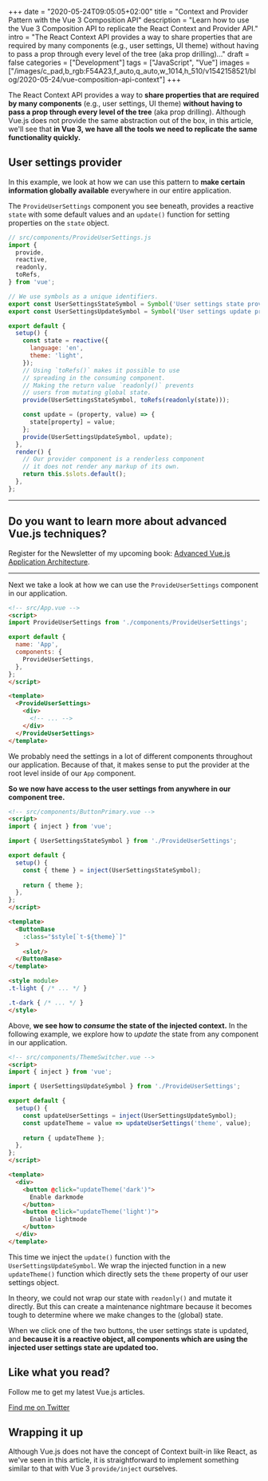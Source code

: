 +++
date = "2020-05-24T09:05:05+02:00"
title = "Context and Provider Pattern with the Vue 3 Composition API"
description = "Learn how to use the Vue 3 Composition API to replicate the React Context and Provider API."
intro = "The React Context API provides a way to share properties that are required by many components (e.g., user settings, UI theme) without having to pass a prop through every level of the tree (aka prop drilling)..."
draft = false
categories = ["Development"]
tags = ["JavaScript", "Vue"]
images = ["/images/c_pad,b_rgb:F54A23,f_auto,q_auto,w_1014,h_510/v1542158521/blog/2020-05-24/vue-composition-api-context"]
+++

The React Context API provides a way to **share properties that are required by many components** (e.g., user settings, UI theme) **without having to pass a prop through every level of the tree** (aka prop drilling). Although Vue.js does not provide the same abstraction out of the box, in this article, we'll see that **in Vue 3, we have all the tools we need to replicate the same functionality quickly.**

## User settings provider

In this example, we look at how we can use this pattern to **make certain information globally available** everywhere in our entire application.

The `ProvideUserSettings` component you see beneath, provides a reactive `state` with some default values and an `update()` function for setting properties on the `state` object.

```js
// src/components/ProvideUserSettings.js 
import {
  provide,
  reactive,
  readonly,
  toRefs,
} from 'vue';

// We use symbols as a unique identifiers.
export const UserSettingsStateSymbol = Symbol('User settings state provider identifier');
export const UserSettingsUpdateSymbol = Symbol('User settings update provider identifier');

export default {
  setup() {
    const state = reactive({
      language: 'en',
      theme: 'light',
    });
    // Using `toRefs()` makes it possible to use
    // spreading in the consuming component.
    // Making the return value `readonly()` prevents
    // users from mutating global state.
    provide(UserSettingsStateSymbol, toRefs(readonly(state)));

    const update = (property, value) => {
      state[property] = value;
    };
    provide(UserSettingsUpdateSymbol, update);
  },
  render() {
    // Our provider component is a renderless component
    // it does not render any markup of its own.
    return this.$slots.default();
  },
};
```

<div>
  <hr class="c-hr">
  <div class="c-service-info">
    <h2>Do you want to learn more about advanced Vue.js techniques?</h2>
    <p class="c-service-info__body">
      Register for the Newsletter of my upcoming book: <a class="c-anchor" href="https://oberlehner.us20.list-manage.com/subscribe?u=8476a98c5640f6c7b5530ea57&id=8b26bf120b" data-event-category="link" data-event-action="click: newsletter" data-event-label="Newsletter (article content)">Advanced Vue.js Application Architecture</a>.
    </p>
  </div>
  <hr class="c-hr">
</div>

Next we take a look at how we can use the `ProvideUserSettings` component in our application.

```html
<!-- src/App.vue -->
<script>
import ProvideUserSettings from './components/ProvideUserSettings';

export default {
  name: 'App',
  components: {
    ProvideUserSettings,
  },
};
</script>

<template>
  <ProvideUserSettings>
    <div>
      <!-- ... -->
    </div>
  </ProvideUserSettings>
</template>
```

We probably need the settings in a lot of different components throughout our application. Because of that, it makes sense to put the provider at the root level inside of our `App` component.

**So we now have access to the user settings from anywhere in our component tree.**

```html
<!-- src/components/ButtonPrimary.vue -->
<script>
import { inject } from 'vue';

import { UserSettingsStateSymbol } from './ProvideUserSettings';

export default {
  setup() {
    const { theme } = inject(UserSettingsStateSymbol);
    
    return { theme };
  },
};
</script>

<template>
  <ButtonBase
    :class="$style[`t-${theme}`]"
  >
    <slot/>
  </ButtonBase>
</template>

<style module>
.t-light { /* ... */ }

.t-dark { /* ... */ }
</style>
```

Above, **we see how to *consume* the state of the injected context.** In the following example, we explore how to *update* the state from any component in our application.

```html
<!-- src/components/ThemeSwitcher.vue -->
<script>
import { inject } from 'vue';

import { UserSettingsUpdateSymbol } from './ProvideUserSettings';

export default {
  setup() {
    const updateUserSettings = inject(UserSettingsUpdateSymbol);
    const updateTheme = value => updateUserSettings('theme', value);
    
    return { updateTheme };
  },
};
</script>

<template>
  <div>
    <button @click="updateTheme('dark')">
      Enable darkmode
    </button>
    <button @click="updateTheme('light')">
      Enable lightmode
    </button>
  </div>
</template>
```

This time we inject the `update()` function with the `UserSettingsUpdateSymbol`. We wrap the injected function in a new `updateTheme()` function which directly sets the `theme` property of our user settings object.

In theory, we could not wrap our state with `readonly()` and mutate it directly. But this can create a maintenance nightmare because it becomes tough to determine where we make changes to the (global) state.

When we click one of the two buttons, the user settings state is updated, and **because it is a reactive object, all components which are using the injected user settings state are updated too.**

<div class="c-content__broad">
  <div class="c-twitter-teaser">
    <div class="c-twitter-teaser__content">
      <h2 class="c-twitter-teaser__headline">Like what you read?</h2>
      <p class="c-twitter-teaser__body">
        Follow me to get my latest Vue.js articles.
      </p>
      <a class="c-button c-button--outline c-twitter-teaser__button" rel="nofollow" href="https://twitter.com/maoberlehner" data-event-category="link" data-event-action="click: contact" data-event-label="Twitter (article content)">
        Find me on Twitter
      </a>
    </div>
  </div>
</div>

## Wrapping it up

Although Vue.js does not have the concept of Context built-in like React, as we've seen in this article, it is straightforward to implement something similar to that with Vue 3 `provide/inject` ourselves.
